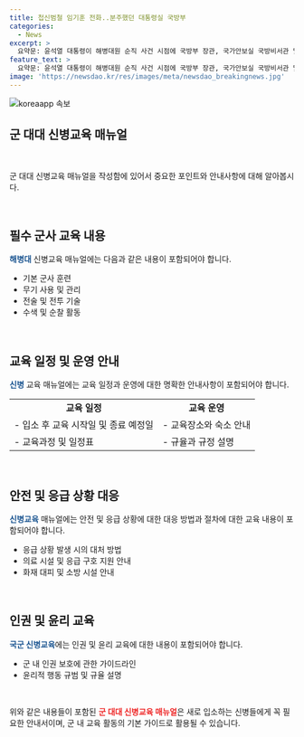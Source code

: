 ```yaml
---
title: 첩신범철 임기훈 전화..분주했던 대통령실 국방부
categories:
  - News
excerpt: >
  요약문: 윤석열 대통령이 해병대원 순직 사건 시점에 국방부 장관, 국가안보실 국방비서관 및 국방부 차관과 통화했던 사실이 확인됐다. 이에 대한 대화 내용은 알 수 없지만, 사건 기록 회수 전까지 대통령실과 국방부 간에 빈번한 연락이 있었음이 밝혀졌다. 이에 대한 입법청문회가 예정되어 있다.
feature_text: >
  요약문: 윤석열 대통령이 해병대원 순직 사건 시점에 국방부 장관, 국가안보실 국방비서관 및 국방부 차관과 통화했던 사실이 확인됐다. 이에 대한 대화 내용은 알 수 없지만, 사건 기록 회수 전까지 대통령실과 국방부 간에 빈번한 연락이 있었음이 밝혀졌다. 이에 대한 입법청문회가 예정되어 있다.
image: 'https://newsdao.kr/res/images/meta/newsdao_breakingnews.jpg'
---
```


<p><img src="https://newsdao.kr/res/images/meta/newsdao_breakingnews.jpg" alt="koreaapp 속보" /></p>

<h2 data-ke-size="size26">군 대대 신병교육 매뉴얼</h2>

<p data-ke-size="size16">&nbsp;</p>

<p>군 대대 신병교육 매뉴얼을 작성함에 있어서 중요한 포인트와 안내사항에 대해 알아봅시다.</p>

<p data-ke-size="size16">&nbsp;</p>

<h2 data-ke-size="size24">필수 군사 교육 내용</h2>

<p data-ke-size="size16"><b><span style="color: #1a5490;">해병대</span></b> 신병교육 매뉴얼에는 다음과 같은 내용이 포함되어야 합니다.</p>

<ul>
<li>기본 군사 훈련</li>
<li>무기 사용 및 관리</li>
<li>전술 및 전투 기술</li>
<li>수색 및 순찰 활동</li>
</ul>

<p data-ke-size="size16">&nbsp;</p>

<h2 data-ke-size="size24">교육 일정 및 운영 안내</h2>

<p data-ke-size="size16"><b><span style="color: #1a5490;">신병</span></b> 교육 매뉴얼에는 교육 일정과 운영에 대한 명확한 안내사항이 포함되어야 합니다.</p>

<table style="width: 100%;">
<tbody>
<tr>
<td style="text-align: center; height: 17px;"><b>교육 일정</b></td>
<td style="text-align: center; height: 17px;"><b>교육 운영</b></td>
</tr>
<tr>
<td style="text-align: left;">- 입소 후 교육 시작일 및 종료 예정일</td>
<td style="text-align: left;">- 교육장소와 숙소 안내</td>
<tr>
<td style="text-align: left;">- 교육과정 및 일정표</td>
<td style="text-align: left;">- 규율과 규정 설명</td>
</tr>
</tbody>
</table>

<p data-ke-size="size16">&nbsp;</p>

<h2 data-ke-size="size24">안전 및 응급 상황 대응</h2>

<p data-ke-size="size16"><b><span style="color: #1a5490;">신병교육</span></b> 매뉴얼에는 안전 및 응급 상황에 대한 대응 방법과 절차에 대한 교육 내용이 포함되어야 합니다.</p>

<ul>
<li>응급 상황 발생 시의 대처 방법</li>
<li>의료 시설 및 응급 구호 지원 안내</li>
<li>화재 대피 및 소방 시설 안내</li>
</ul>

<p data-ke-size="size16">&nbsp;</p>

<h2 data-ke-size="size24">인권 및 윤리 교육</h2>

<p data-ke-size="size16"><b><span style="color: #1a5490;">국군 신병교육</span></b>에는 인권 및 윤리 교육에 대한 내용이 포함되어야 합니다.</p>

<ul>
<li>군 내 인권 보호에 관한 가이드라인</li>
<li>윤리적 행동 규범 및 규율 설명</li>
</ul>

<p data-ke-size="size16">&nbsp;</p>

<p>위와 같은 내용들이 포함된 <b><span style="color: #ee2323;">군 대대 신병교육 매뉴얼</span></b>은 새로 입소하는 신병들에게 꼭 필요한 안내서이며, 군 내 교육 활동의 기본 가이드로 활용될 수 있습니다.</p>

